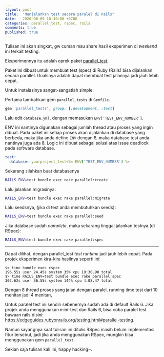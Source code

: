 ```yaml
---
layout: post
title:  "Menjalankan test secara paralel di Rails"
date:   2020-08-09 10:10:00 +0700
categories: parallel_test, rspec, rails
comments: true
published: true
---
```


Tulisan ini akan singkat, gw cuman mau share hasil eksperimen di *weekend* ini terkait testing.

Eksperimennya itu adalah oprek paket [parallel_test](https://github.com/grosser/parallel_tests).

Paket ini dibuat untuk membuat test (spec) di Ruby (Rails) bisa dijalankan secara parallel. Goalsnya adalah dapat membuat test jalannya jadi jauh lebih cepat. 

Untuk instalasinya sangat-sangatlah simple: 

Pertama tambahkan gem `parallel_tests` di `Gemfile`.

```rb
gem 'parallel_tests', group: [:development, :test]
```

Lalu edit `database.yml`, dengan memasukan `ENV['TEST_ENV_NUMBER']`. 

ENV ini nantinya digunakan sebagai jumlah thread atau proses yang ingin dibuat. Pada paket ini setiap proses akan dijalankan di database yang berbeda, maka jika anda define `ENV` dengan 8, maka database test anda nantinya juga ada 8. Logic ini dibuat sebagai solusi atas issue deadlock pada software database.

```yml
test:
  database: yourproject_test<%= ENV['TEST_ENV_NUMBER'] %>
```

Sekarang silahkan buat databasenya

```sh
RAILS_ENV=test bundle exec rake parallel:create
```

Lalu jalankan migrasinya:

```sh
RAILS_ENV=test bundle exec rake parallel:migrate
```

Lalu seedsnya, (jika di test anda membutuhkan seeds):

```sh
RAILS_ENV=test bundle exec rake parallel:seed
```

Jika database sudah *complete*, maka sekarang tinggal jalankan testnya (di RSpec):

```sh
RAILS_ENV=test bundle exec rake parallel:spec
```

-----

Dapat dilihat, dengan parallel_test *test runtime* jadi jauh lebih cepat. Pada projek eksperimen kira-kira hasilnya seperti ini:

```
$> time bundle exec rspec
196.55s user 24.45s system 35% cpu 10:30.98 total
$> time RAILS_ENV=test bundle exec rake parallel:spec
302.62s user 56.55s system 144% cpu 4:08.47 total
```

Dengan 8 thread proses yang jalan dengan paralel, running time test dari 10 menitan jadi 4 menitan, 

Untuk paralel test ini sendiri sebenernya sudah ada di default Rails 6. Jika projek anda menggunakan mini-test dan Rails 6, bisa coba paralel test bawaan rails disini: https://edgeguides.rubyonrails.org/testing.html#parallel-testing. 

Namun sayangnya saat tulisan ini ditulis RSpec masih belum implementasi fitur tersebut, jadi jika anda menggunakan RSpec, mungkin bisa menggunakan gem `parallel_test`. 

Sekian saja tulisan kali ini, happy hacking~.